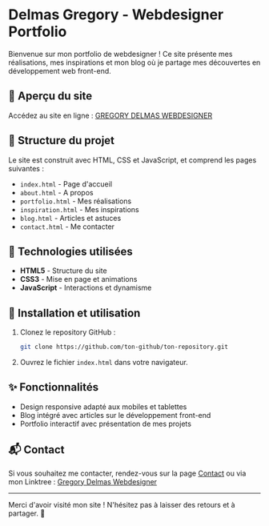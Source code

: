 # Delmas Gregory - Webdesigner Portfolio

Bienvenue sur mon portfolio de webdesigner ! Ce site présente mes réalisations, mes inspirations et mon blog où je partage mes découvertes en développement web front-end.

## 🚀 Aperçu du site

Accédez au site en ligne : [GREGORY DELMAS WEBDESIGNER](https://delmasgregory12370.github.io/GREGORY-DELMAS-WEBDESIGNER/)

## 📁 Structure du projet

Le site est construit avec HTML, CSS et JavaScript, et comprend les pages suivantes :

- `index.html` - Page d'accueil
- `about.html` - A propos
- `portfolio.html` - Mes réalisations
- `inspiration.html` - Mes inspirations
- `blog.html` - Articles et astuces
- `contact.html` - Me contacter

## 🎨 Technologies utilisées

- **HTML5** - Structure du site
- **CSS3** - Mise en page et animations
- **JavaScript** - Interactions et dynamisme

## 📌 Installation et utilisation

1. Clonez le repository GitHub :

   ```bash
   git clone https://github.com/ton-github/ton-repository.git
   ```

2. Ouvrez le fichier `index.html` dans votre navigateur.

## ✨ Fonctionnalités

- Design responsive adapté aux mobiles et tablettes
- Blog intégré avec articles sur le développement front-end
- Portfolio interactif avec présentation de mes projets

## 📬 Contact

Si vous souhaitez me contacter, rendez-vous sur la page [Contact](https://delmasgregory12370.github.io/GREGORY-DELMAS-WEBDESIGNER/contact.html) ou via mon Linktree : [Gregory Delmas Webdesigner](https://linktr.ee/gregory.delmas.webdesigner)

---

Merci d'avoir visité mon site ! N'hésitez pas à laisser des retours et à partager. 🚀
